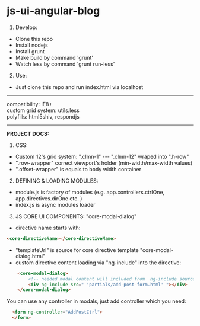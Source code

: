 js-ui-angular-blog
==================

1. Develop:
  * Clone this repo
  * Install nodejs
  * Install grunt
  * Make build by command 'grunt'
  * Watch less by command 'grunt run-less'

2. Use:
  * Just clone this repo and run index.html via localhost

<hr />
compatibility: IE8+
<br />
custom grid system: utils.less
<br />
polyfills: html5shiv, respondjs

<hr />
<b>PROJECT DOCS:</b>

1. CSS:
  * Custom 12's grid system: ".clmn-1" --- ".clmn-12" wraped into ".h-row"
  * ".row-wrapper" correct viewport's holder (min-width/max-width values)
  * ".offset-wrapper" is equals to body width container

2. DEFINING & LOADING MODULES:
  * module.js is factory of modules (e.g. app.controllers.ctrlOne, app.directives.dirOne etc. )
  * index.js is async modules loader


3. JS CORE UI COMPONENTS:
  "core-modal-dialog"
  * directive name starts with:
  ```html
  <core-directiveName></core-directiveName>
  ```
  * "templateUrl" is source for core directive template "core-modal-dialog.html"
  * custom directive content loading via "ng-include" into the directive:
```html
    <core-modal-dialog>
        <!-- needed modal content will included from  ng-include source -->
        <div ng-include src=" 'partials/add-post-form.html' "></div>
    </core-modal-dialog>
```
  You can use any controller in modals, just add controller
  which you need:
  ```html
    <form ng-controller="AddPostCtrl">
    </form>
```

